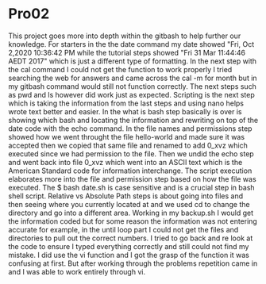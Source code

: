 # Pro02
This project goes more into depth within the gitbash to help further our knowledge.
For starters in the the date command my date showed "Fri, Oct 2,2020 10:36:42 PM while 
the tutorial steps showed "Fri 31 Mar 11:44:46 AEDT 2017" which is just a different type of 
formatting. In the next step with the cal command I could not get the function to work properly I
tried searching the web for answers and came across the cal -m for month but in my gitbash command 
would still not function correctly. The next steps such as pwd and ls however did work just as 
expected. Scripting is the next step which is taking the information from the last steps and using
nano helps wrote text better and easier. In the what is bash step basically is over is showing
which bash and locating the information and rewriting on top of the date code with the echo
command. In the file names and permissions step showed how we went throught the file hello-world
and made sure it was accepted then we copied that same file and renamed to add 0_xvz which
executed since we had permission to the file. Then we undid the echo step and went back
into file 0_xvz which went into an ASCII text which is the American Standard code for 
information interchange. The script execution elaborates more into the file and permission step
based on how the file was executed. The $ bash date.sh is case sensitive and is a crucial step
in bash shell script. Relative vs Absolute Path steps is about going into files and then seeing
where you currently located at and we used cd to change the directory and go into a different
area. Working in my backup.sh I would get the information coded but for some reason the information was not entering accurate for example,
in the until loop part I could not get the files and directories to pull out the correct numbers. I tried to go back and re look at the code to ensure 
I typed everything correctly and still could not find my mistake. I did use the vi function and I got the grasp of the function it was confusing at first.
But after working through the problems repetition came in and I was able to work entirely through vi.
